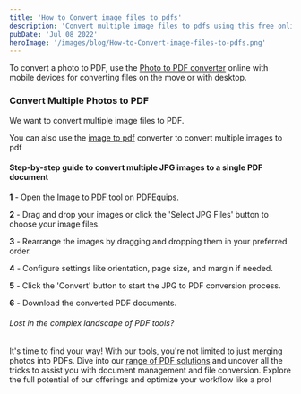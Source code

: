 ```yaml
---
title: 'How to Convert image files to pdfs'
description: 'Convert multiple image files to pdfs using this free online photo to pdf converter'
pubDate: 'Jul 08 2022'
heroImage: '/images/blog/How-to-Convert-image-files-to-pdfs.png'
---
```



To convert a photo to PDF, use the [Photo to PDF converter](https://www.pdfequips.com/image-to-pdf) online with mobile devices for converting files on the move or with desktop.


### Convert Multiple Photos to PDF

We want to convert multiple image files to PDF.

You can also use the [image to pdf](https://www.pdfequips.com/image-to-pdf) converter to convert multiple images to pdf

#### Step-by-step guide to convert multiple JPG images to a single PDF document


**1** - Open the [Image to PDF](https://www.pdfequips.com/image-to-pdf) tool on PDFEquips.

**2** - Drag and drop your images or click the 'Select JPG Files' button to choose your image files.

**3** - Rearrange the images by dragging and dropping them in your preferred order.

**4** - Configure settings like orientation, page size, and margin if needed.

**5** - Click the 'Convert' button to start the JPG to PDF conversion process.

**6** - Download the converted PDF documents.


###### Lost in the complex landscape of PDF tools?
It's time to find your way! 
With our tools, you're not limited to just merging photos into PDFs. Dive into our [range of PDF solutions](https://www.pdfequips.com/) and uncover all the tricks to assist you with document management and file conversion. Explore the full potential of our offerings and optimize your workflow like a pro!

